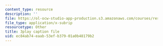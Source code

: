 ```yaml
---
content_type: resource
description: ''
file: https://ol-ocw-studio-app-production.s3.amazonaws.com/courses/res-10-s95-physics-of-covid-19-transmission-fall-2020/ec84ab74eaab53efb37901a0b48179b2_jz3HWBmruo.vtt
file_type: application/x-subrip
resourcetype: Other
title: 3play caption file
uid: ec84ab74-eaab-53ef-b379-01a0b48179b2
---
```

